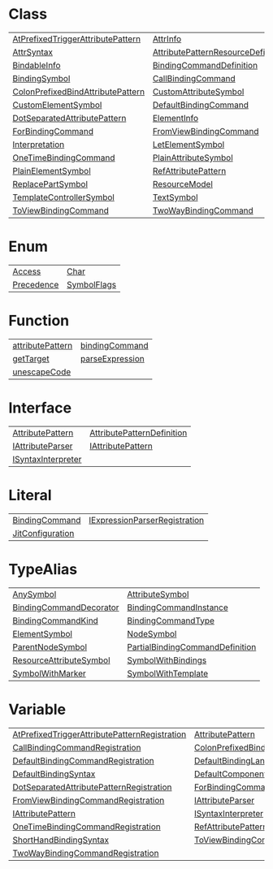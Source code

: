 # Class



|                                                                                   |                                                                                     |
| --------------------------------------------------------------------------------- | ----------------------------------------------------------------------------------- |
| [AtPrefixedTriggerAttributePattern](/jit/class/atprefixedtriggerattributepattern) | [AttrInfo](/jit/class/attrinfo)                                                     |
| [AttrSyntax](/jit/class/attrsyntax)                                               | [AttributePatternResourceDefinition](/jit/class/attributepatternresourcedefinition) |
| [BindableInfo](/jit/class/bindableinfo)                                           | [BindingCommandDefinition](/jit/class/bindingcommanddefinition)                     |
| [BindingSymbol](/jit/class/bindingsymbol)                                         | [CallBindingCommand](/jit/class/callbindingcommand)                                 |
| [ColonPrefixedBindAttributePattern](/jit/class/colonprefixedbindattributepattern) | [CustomAttributeSymbol](/jit/class/customattributesymbol)                           |
| [CustomElementSymbol](/jit/class/customelementsymbol)                             | [DefaultBindingCommand](/jit/class/defaultbindingcommand)                           |
| [DotSeparatedAttributePattern](/jit/class/dotseparatedattributepattern)           | [ElementInfo](/jit/class/elementinfo)                                               |
| [ForBindingCommand](/jit/class/forbindingcommand)                                 | [FromViewBindingCommand](/jit/class/fromviewbindingcommand)                         |
| [Interpretation](/jit/class/interpretation)                                       | [LetElementSymbol](/jit/class/letelementsymbol)                                     |
| [OneTimeBindingCommand](/jit/class/onetimebindingcommand)                         | [PlainAttributeSymbol](/jit/class/plainattributesymbol)                             |
| [PlainElementSymbol](/jit/class/plainelementsymbol)                               | [RefAttributePattern](/jit/class/refattributepattern)                               |
| [ReplacePartSymbol](/jit/class/replacepartsymbol)                                 | [ResourceModel](/jit/class/resourcemodel)                                           |
| [TemplateControllerSymbol](/jit/class/templatecontrollersymbol)                   | [TextSymbol](/jit/class/textsymbol)                                                 |
| [ToViewBindingCommand](/jit/class/toviewbindingcommand)                           | [TwoWayBindingCommand](/jit/class/twowaybindingcommand)                             |



# Enum



|                                    |                                      |
| ---------------------------------- | ------------------------------------ |
| [Access](/jit/enum/access)         | [Char](/jit/enum/char)               |
| [Precedence](/jit/enum/precedence) | [SymbolFlags](/jit/enum/symbolflags) |



# Function



|                                                    |                                                  |
| -------------------------------------------------- | ------------------------------------------------ |
| [attributePattern](/jit/function/attributepattern) | [bindingCommand](/jit/function/bindingcommand)   |
| [getTarget](/jit/function/gettarget)               | [parseExpression](/jit/function/parseexpression) |
| [unescapeCode](/jit/function/unescapecode)         |                                                  |



# Interface



|                                                         |                                                                         |
| ------------------------------------------------------- | ----------------------------------------------------------------------- |
| [AttributePattern](/jit/interface/attributepattern)     | [AttributePatternDefinition](/jit/interface/attributepatterndefinition) |
| [IAttributeParser](/jit/interface/iattributeparser)     | [IAttributePattern](/jit/interface/iattributepattern)                   |
| [ISyntaxInterpreter](/jit/interface/isyntaxinterpreter) |                                                                         |



# Literal



|                                                   |                                                                             |
| ------------------------------------------------- | --------------------------------------------------------------------------- |
| [BindingCommand](/jit/literal/bindingcommand)     | [IExpressionParserRegistration](/jit/literal/iexpressionparserregistration) |
| [JitConfiguration](/jit/literal/jitconfiguration) |                                                                             |



# TypeAlias



|                                                                   |                                                                                   |
| ----------------------------------------------------------------- | --------------------------------------------------------------------------------- |
| [AnySymbol](/jit/typealias/anysymbol)                             | [AttributeSymbol](/jit/typealias/attributesymbol)                                 |
| [BindingCommandDecorator](/jit/typealias/bindingcommanddecorator) | [BindingCommandInstance](/jit/typealias/bindingcommandinstance)                   |
| [BindingCommandKind](/jit/typealias/bindingcommandkind)           | [BindingCommandType](/jit/typealias/bindingcommandtype)                           |
| [ElementSymbol](/jit/typealias/elementsymbol)                     | [NodeSymbol](/jit/typealias/nodesymbol)                                           |
| [ParentNodeSymbol](/jit/typealias/parentnodesymbol)               | [PartialBindingCommandDefinition](/jit/typealias/partialbindingcommanddefinition) |
| [ResourceAttributeSymbol](/jit/typealias/resourceattributesymbol) | [SymbolWithBindings](/jit/typealias/symbolwithbindings)                           |
| [SymbolWithMarker](/jit/typealias/symbolwithmarker)               | [SymbolWithTemplate](/jit/typealias/symbolwithtemplate)                           |



# Variable



|                                                                                                              |                                                                                                              |
| ------------------------------------------------------------------------------------------------------------ | ------------------------------------------------------------------------------------------------------------ |
| [AtPrefixedTriggerAttributePatternRegistration](/jit/variable/atprefixedtriggerattributepatternregistration) | [AttributePattern](/jit/variable/attributepattern)                                                           |
| [CallBindingCommandRegistration](/jit/variable/callbindingcommandregistration)                               | [ColonPrefixedBindAttributePatternRegistration](/jit/variable/colonprefixedbindattributepatternregistration) |
| [DefaultBindingCommandRegistration](/jit/variable/defaultbindingcommandregistration)                         | [DefaultBindingLanguage](/jit/variable/defaultbindinglanguage)                                               |
| [DefaultBindingSyntax](/jit/variable/defaultbindingsyntax)                                                   | [DefaultComponents](/jit/variable/defaultcomponents)                                                         |
| [DotSeparatedAttributePatternRegistration](/jit/variable/dotseparatedattributepatternregistration)           | [ForBindingCommandRegistration](/jit/variable/forbindingcommandregistration)                                 |
| [FromViewBindingCommandRegistration](/jit/variable/fromviewbindingcommandregistration)                       | [IAttributeParser](/jit/variable/iattributeparser)                                                           |
| [IAttributePattern](/jit/variable/iattributepattern)                                                         | [ISyntaxInterpreter](/jit/variable/isyntaxinterpreter)                                                       |
| [OneTimeBindingCommandRegistration](/jit/variable/onetimebindingcommandregistration)                         | [RefAttributePatternRegistration](/jit/variable/refattributepatternregistration)                             |
| [ShortHandBindingSyntax](/jit/variable/shorthandbindingsyntax)                                               | [ToViewBindingCommandRegistration](/jit/variable/toviewbindingcommandregistration)                           |
| [TwoWayBindingCommandRegistration](/jit/variable/twowaybindingcommandregistration)                           |                                                                                                              |


